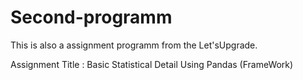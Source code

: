 # Second-programm

This is also a assignment programm from the Let'sUpgrade.

Assignment Title : Basic Statistical Detail Using Pandas (FrameWork)
